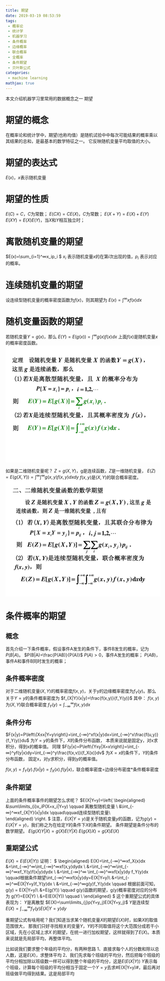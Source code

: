 ```yaml
---
title: 期望
date: 2019-03-19 08:53:59
tags:
 - 概率论
 - 统计学
 - 机器学习
 - 条件概率
 - 边缘概率
 - 联合概率
 - 全概率
 - 条件期望
 - 贝叶斯公式
categories:
 - machine learning
mathjax: true
---
```

本文介绍机器学习里常用的数据概念之一  期望
<!--more-->
# 期望的概念
在概率论和统计学中，期望(也称均值）是随机试验中中每次可能结果的概率乘以其结果的总和，是最基本的数学特征之一。
  它反映随机变量平均取值的大小。

# 期望的表达式
$E(x)$，$x$表示随机变量

# 期望的性质
$E(C)=C$，$C$为常数；
$E(CX)=CE(X)$，$C$为常数；
$E(X+Y)=E(X)+E(Y)$
$E(XY)=E(X)E(Y)$，当$X$和$Y$相互独立时；

# 离散随机变量的期望
$E(x)=\sum_{i=1}^∞x_ip_i $
$x_i$ 表示随机变量$x$的在第$i$次出现的值，$p_i$ 表示对应的概率。

# 连续随机变量的期望
设连续型随机变量的概率密度函数为$f(x)$，则其期望为
$E(x)=\int^∞xf(x)dx$

# 随机变量函数的期望
若随机变量$Y=g(x)$，那么
$E(Y)=E(g(x))=\int^∞g(x)f(x)dx$
上面$f(x)$是随机变量$x$的概率密度函数。
![图片1](期望/一维随机变量函数的数学期望.jpg)

如果是二维随机变量呢？ $Z=g(X,Y)$，g是连续函数，$Z$是一维随机变量，
$E(Z)=E(g(X,Y))=\int^∞\int^∞g(x,y)f(x,y)dxdy$
$f(x,y)$是$(X,Y)$的联合概率密度。
![图片2](期望/二维随机变量函数的数学期望.jpg)

# 条件概率的期望
## 概念
首先介绍一下条件概率，假设事件A发生的条件下，事件B发生的概率，记为$P(B|A)$。
$P(B|A)=\frac{P(AB)}{P(A)}$
$P(A)>0$，事件A发生的概率；
$P(AB)$，事件A和事件B同时发生的概率；

## 条件概率密度
对于二维随机变量$(X,Y)$的概率密度$f(x,y)$，关于y的边缘概率密度为$f_Y(y)$。那么关于$Y=y$的条件概率密度为
$f_{X|Y}(x|y)=\frac{f(x,y)}{f_Y(y)}$
其中：
$f(x,y)$为$(X,Y)$联合概率密度
$f_Y(y)=\int_{-∞}^∞f(x,y)dx$
## 条件分布
$F(x|y)=P\left\{X≤x|Y=y\right\}=\int_{-∞}^xf(x|y)dx=\int_{-∞}^x\frac{f(u,y)}{f_Y(y)}du$ 为$Y=y$的条件下，$X$的条件分布函数，
本质来说就是固定y，对x求积分，得到x的概率值。
同理
$F(y|x)=P\left\{Y≤y|X=x\right\}=\int_{-∞}^yf(y|x)dy=\int_{-∞}^y\frac{f(x,v)}{f_X(x)}dv$ 为$X=x$的条件下，$Y$的条件分布函数，
固定x，对y求积分，得到y的概率值。

$f(x,y)=f_Y(y).f(x|y)=f_X(x).f(y|x)$，联合概率密度=边缘分布密度*条件概率密度
## 条件期望
上面的条件概率事件的期望怎么求呢？
$E(X|Y=y)=\left\{
\begin{aligned}
&\sum\limits_{i}x_iP(X=x_i|Y=y)  \qquad 离散型随机变量 \\
&\int_{-∞}^∞xf_{X|Y}(x|y)dx \qquad\qquad连续型随机变量\\  
\end{aligned}
\right.
$
注意，$E(X|Y=y)$是关于随机变量$y$的函数，记为$g(y)=E(X|Y=y)$，我们称之为在给定$Y$的条件下$X$的条件期望。
条件期望是条件分布的数学期望。
$E(g(X)Y|X)=g(X)E(Y|X)$
$E(g(X)X)=g(X)E(X)$
## 重期望公式
$E(X)=E(E(X|Y))$
证明：
$
\begin{aligned}
E(X)=\int_{-∞}^∞xf_X(x)dx
&=\int_{-∞}^∞\int_{-∞}^∞xf(x,y)dydx \\
&=\int_{-∞}^∞\int_{-∞}^∞xf_Y(y)f(x|y)dydx \\
&=\int_{-∞}^∞ \int_{-∞}^∞xf(x|y)dy f_Y(y)dx \qquad根据条件期望\int_{-∞}^∞xf(x|y)dy=E(X|Y=y)\\
&=\int_{-∞}^∞E(X|Y=y)f_Y(y)dx \\
&=\int_{-∞}^∞g(y)f_Y(y)dx \qquad 根据前面可知，g(y) = E(X|Y=y)\\
&=E(g(Y)) \qquad g(y)函数的期望，g(y)概率密度对应的分布为 g(Y)=E(X|Y) \\
&=E(E(X|Y)) \qquad \\
\end{aligned}
$
这个重期望公式的具体表现为：
$Y$是离散型
$E(X)=\sum\limits_{j}p(Y=y_j)E(X|Y=y_j)$
$Y$是连续型
$E(X)=\int_{-∞}^∞f_Y(y)E(X|Y=y)dy$

重期望公式有啥用呢？我们知道当求某个随机变量$X$的期望$E(X)$时，如果$X$的取值范围很大，
那我们只好寻找相关的变量$Y$，$Y$的不同取值将这个大范围分成若干小区域，先在小区域上求$X$
的期望，在统一进行加权期望，这样就得到了$E(X)$。本质来说就是先局部平均，再整体平均。

比如说我们要求整个年级的平均分，有两种思路
1、直接求每个人的分数和除以总人数，这是$E(X)$，求整体平均
2、我们先求每个班级的平均分，然后把每个班级的平均分相加除以班级数一样可以得到整个年级的平均分，这是$E(E(X|Y))$
  $Y$表示每个班级，计算每个班级的平均分相当于固定一个$Y=y$去求#E(X|Y=y)#，最后再对班级做平均得到结果。这是局部平均

